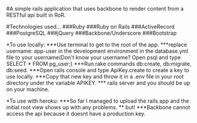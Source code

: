 

#A simple rails application that uses backbone to render content from a RESTful api built in RoR.

#Technologies used...
###Ruby
###Ruby on Rails
###ActiveRecord
###PostgreSQL
###jQuery
###Backbone/Underscore
###Bootstrap


*To use locally:
***Use terminal to get to the root of the app.
***replace username: app-user in the development environment in the database.yml file to your username(Don't know your username? Open psql and type SELECT * FROM pg_user;)
***Run rake commands db:create, db:migrate, db:seed.
***Open rails console and type ApiKey.create to create a key to use locally.
***Copy that new key and throw it in a .env file in your root directory under the variable APIKEY.
*** rails server and you should be up on your machine.

*To use with heroku:
***So far I managed to upload the rails app and the initial root view shows up with any problems.
** but!
***Backbone cannot access the api because it doesnt have a production key.
